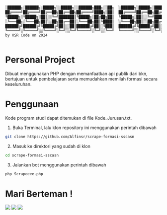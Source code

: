 ```bash
░██████╗░██████╗░█████╗░░█████╗░░██████╗███╗░░██╗  ░██████╗░█████╗░██████╗░░█████╗░██████╗░███████╗
██╔════╝██╔════╝██╔══██╗██╔══██╗██╔════╝████╗░██║  ██╔════╝██╔══██╗██╔══██╗██╔══██╗██╔══██╗██╔════╝
╚█████╗░╚█████╗░██║░░╚═╝███████║╚█████╗░██╔██╗██║  ╚█████╗░██║░░╚═╝██████╔╝███████║██████╔╝█████╗░░
░╚═══██╗░╚═══██╗██║░░██╗██╔══██║░╚═══██╗██║╚████║  ░╚═══██╗██║░░██╗██╔══██╗██╔══██║██╔═══╝░██╔══╝░░
██████╔╝██████╔╝╚█████╔╝██║░░██║██████╔╝██║░╚███║  ██████╔╝╚█████╔╝██║░░██║██║░░██║██║░░░░░███████╗
╚═════╝░╚═════╝░░╚════╝░╚═╝░░╚═╝╚═════╝░╚═╝░░╚══╝  ╚═════╝░░╚════╝░╚═╝░░╚═╝╚═╝░░╚═╝╚═╝░░░░░╚══════╝
by XSR Code on 2024
                                                                                                                                             
```
# Personal Project
Dibuat menggunakan PHP dengan memanfaatkan api publik dari bkn, bertujuan untuk pembelajaran serta memudahkan memilah formasi secara keseluruhan.

# Penggunaan
Kode program studi dapat ditemukan di file Kode_Jurusan.txt.
1. Buka Terminal, lalu klon repository ini menggunakan perintah dibawah
```bash
git clone https://github.com/Alfinsr/scrape-formasi-sscasn
```
2. Masuk ke direktori yang sudah di klon
```bash
cd scrape-formasi-sscasn
```
3. Jalankan bot menggunakan perintah dibawah
```bash
php Scrapeeee.php
```

# Mari Berteman !
<p>
    <a href="https://www.linkedin.com/in/alfinsr" target="_blank"><img src="https://img.shields.io/badge/Linkedin-alfinsr-blue" /></a>
    <a href="https://facebook.com/wacdm" target="_blank"><img src="https://img.shields.io/badge/Facebook-wacdm-blue" /></a>
    <a href="https://instagram.com/alf.insr" target="_blank"><img src="https://img.shields.io/badge/Instagram-@alf.insr-blue" /></a>
</p> 
